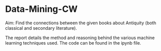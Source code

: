 # Data-Mining-CW
Aim: Find the connections between the given books about Antiquity (both classical and secondary literature).

The report details the method and reasoning behind the various machine learning techniques used.
The code can be found in the ipynb file.
